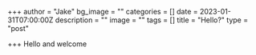 +++
author = "Jake"
bg_image = ""
categories = []
date = 2023-01-31T07:00:00Z
description = ""
image = ""
tags = []
title = "Hello?"
type = "post"

+++
Hello and welcome